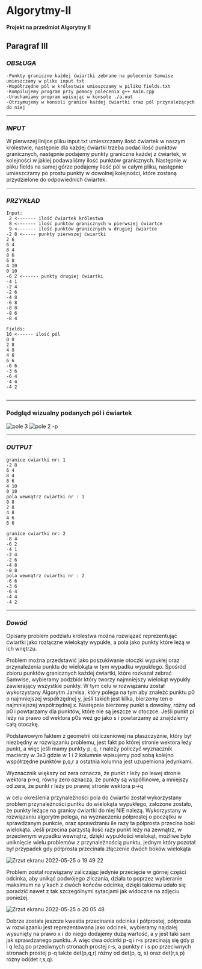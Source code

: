 # Algorytmy-II
**Projekt na przedmiot Algorytny II**

## Paragraf III

### *OBSŁUGA*

    -Punkty graniczne każdej ćwiartki zebrane na polecenie Samwise umieszczamy w pliku input.txt
    -Współrzędne pól w królestwie umieszczamy w piliku fields.txt
    -Kompilujemy program przy pomocy polecenia g++ main.cpp
    -Uruchamiamy propram wpisując w konsole ./a.out
    -Otrzymujemy w konsoli granice każdej ćwiartki oraz pól przynależących do niej
    
 ---------------------------------------------------------

### *INPUT*

W pierwszej linijce pliku input.txt umieszczamy ilość ćwiartek w naszym królestwie, następnie dla każdej ćwiartki trzeba podać ilość punktów granicznych, następnie podajemy punkty graniczne każdej z ćwiartek, w kolejności w jakiej podawaliśmy ilość punktów granicznych.
Następnie w pliku fields na samej górze podajemy ilość pól w całym pliku, następnie umieszczamy po prostu punkty w dowolnej kolejności, które zostaną przydzielone do odpowiednich ćwiartek. 

 ---------------------------------------------------------
### *PRZYKŁAD*

```
Input:
 2 <------- ilość ćwiartek królestwa
 8 <------- ilość punktów granicznych w pierwszej ćwiartce
 9 <------- ilość punktów granicznych w drugiej ćwiartce
-2 8 <----- punkty pierwszej ćwiartki
2 6
6 4
8 4
8 6
6 8
4 10
0 10
-6 2 <------ punkty drugiej ćwiartki
-4 1
-2 4
-2 6
-4 8
-6 8
-8 8
-8 6
-8 4

Fields: 
10 <------ ilość pól
0 8
2 8
4 8
4 6
6 6
-6 6
-3 6
-6 4
-4 4
-4 2


```
 ---------------------------------------------------------
 ### Podgląd wizualny podanych pól i ćwiartek
 
![pole 3](https://user-images.githubusercontent.com/82097861/170314182-bb0b2a8f-8cfe-41a2-b3ca-998608a47bb8.png) 
![pole 2 -p](https://user-images.githubusercontent.com/82097861/170314641-ac1cc41c-d978-4a79-9c19-b1d17206c715.png)

 ---------------------------------------------------------
 
 ### *OUTPUT*
 
 ```
granice cwiartki nr: 1
-2 8
6 4
8 4
8 6
4 10
0 10
pola wewnątrz cwiartki nr : 1
0 8
2 8
4 8
4 6
6 6

granice cwiartki nr: 2
-8 4
-6 2
-4 1
-2 4
-2 6
-4 8
-8 8
pola wewnątrz cwiartki nr : 2
-6 6
-3 6
-6 4
-4 4
-4 2

 ```
  ---------------------------------------------------------
  
 ### *Dowód*

   Opisany problem podziału królestwa można rozwiązać reprezentująć ćwiartki jako rozłączne wielokąty wypukłe, a pola jako punkty które leżą w ich wnętrzu. 

   Problem można przedstawić jako poszukiwanie otoczki wypukłej oraz przynależenia punktu do wielokąta w tym wypadku wypukłego. Spośród zbioru punktów granicznych każdej ćwiartki, które rozkazał zebrać Samwise, wybieramy podzbiór który tworzy najmniejszy wielokąt wypukły zawierający wszystkie punkty. W tym celu w rozwiązaniu został wykorzystany Algorytm Jarvisa, który polega na tym aby znaleźć punktu p0 o najmniejszej współrzędnej y, jeśli takich jest kilka, bierzemy ten o najmniejszej współrzędnej x. Następnie bierzemy punkt s dowolny, różny od p0 i powtarzamy dla punktów, które nie są jeszcze w otoczce. Jeśli punkt pi leży na prawo od wektora p0s weź go jako s i powtarzamy aż znajdziemy całą otoczkę. 

   Podstawowym faktem z geometrii obliczeniowej na płaszczyźnie, który był niezbędny w rozwiązaniu problemu, jest fakt po której stronie wektora leży punkt, a więc jeśli mamy punkty p, q, r należy policzyć wyznacznik macierzy w 3x3 gdzie w 1 i 2 kolumnie wpisujemy pod sobą kolejno współrzędne punktów p,q,r a ostatnia kolumna jest uzupełniona jedynkami. 

   Wyznacznik większy od zera oznacza, że punkt r leży po lewej stronie wektora p->q, równy zero oznacza, że punkty są współlinowe, a mniejszy od zera, że punkt r leży po prawej stronie wektora p->q

   w celu określenia przynależności pola do ćwiartki został wykorzystany problem przynależności puntku do wielokąta wypukłego, założone zostało, że punkty leżące na granicy ćwiartki do niej NIE należą. Wykorzystany w rozwiązaniu algorytm polega, na wyznaczeniu półprostej o początku w sprawdzanym punkcie, oraz sprawdzaniu ile razy ta półprosta przecina boki wielokąta. Jeśli przecina parzystą ilość razy punkt leży na zewnątrz, w przeciwnym wypadku wewnątrz, dzięki wypukłości wielokąt, możliwe było uniknięcie wielu problemów z przynależnością punktu, jednym który pozotał był przypadek gdy półprosta przecinała złączenie dwóch boków wielokąta

![Zrzut ekranu 2022-05-25 o 19 49 22](https://user-images.githubusercontent.com/82097861/170329929-d0512a92-9c94-4999-b1b9-c47098822cf8.png)

   Problem został rozwiązany zaliczając jedynie przecięcie w górnej części odcinka, aby unikąć podwójego zliczania, działa to poprzez wybieranie maksimum na y'kach z dwóch końców odcinka, dzięki takiemu udało się poradzić nawet z tak szczególnymi sytacjami jak widoczne na zdjęciu ponieżej. 
   
   ![Zrzut ekranu 2022-05-25 o 20 05 48](https://user-images.githubusercontent.com/82097861/170336560-47f5716a-e202-40f5-b5e0-04bc1ea0b431.png)

Dobrze została jeszcze kwestia przecinania odcinka i półprostej, półprosta w rozwiązaniu jest reprezentowana jako odcinek, wybieramy najdalej wysunięty na prawo x i do niego dodajemy dużą wartość, a y jest taki sam jak sprawdzanego punktu. A więc dwa odcinki p-q i r-s przecinają się gdy p i q leżą po przeciwnych stronach prostej r-s, a punkty r i s po przeciwnych stronach prostej p-q także det(p,q,r) różny od det(p, q, s) oraz det(r,s,p) różny od(det r,s,q). 
   



